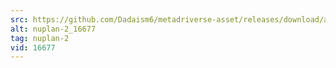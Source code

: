 ```yaml
---
src: https://github.com/Dadaism6/metadriverse-asset/releases/download/assetsv1.0.1/nuplan-2_16677.mp4
alt: nuplan-2_16677
tag: nuplan-2
vid: 16677
---
```

